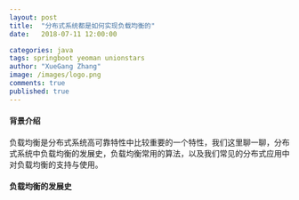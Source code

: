 ```yaml
---
layout: post
title:  "分布式系统都是如何实现负载均衡的"
date:   2018-07-11 12:00:00

categories: java
tags: springboot yeoman unionstars
author: "XueGang Zhang"
image: /images/logo.png
comments: true
published: true
---
```


#### 背景介绍
负载均衡是分布式系统高可靠特性中比较重要的一个特性，我们这里聊一聊，分布式系统中负载均衡的发展史，负载均衡常用的算法，以及我们常见的分布式应用中对负载均衡的支持与使用。

#### 负载均衡的发展史


